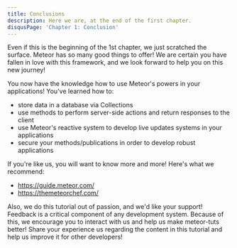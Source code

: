 ```yaml
---
title: Conclusions
description: Here we are, at the end of the first chapter.
disqusPage: 'Chapter 1: Conclusion'
---
```


Even if this is the beginning of the 1st chapter, we just scratched the surface. Meteor has so many good things to offer! 
We are certain you have fallen in love with this framework, and we look forward to help you on this new journey!

You now have the knowledge how to use Meteor's powers in your applications! You've learned how to:
- store data in a database via Collections
- use methods to perform server-side actions and return responses to the client
- use Meteor's reactive system to develop live updates systems in your applications
- secure your methods/publications in order to develop robust applications

If you're like us, you will want to know more and more! Here's what we recommend:
- https://guide.meteor.com/ 
- https://themeteorchef.com/

Also, we do this tutorial out of passion, and we'd like your support!
Feedback is a critical component of any development system. Because of this, we encourage you to interact with us and help us make meteor-tuts better!
 Share your experience us regarding the content in this tutorial and help us improve it for other developers!